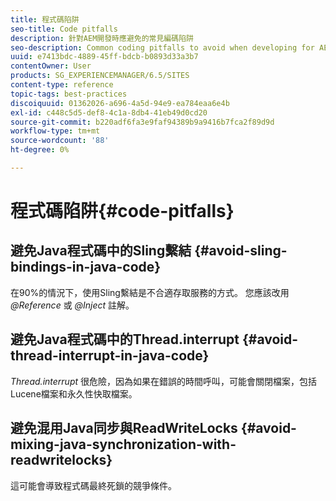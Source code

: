 ```yaml
---
title: 程式碼陷阱
seo-title: Code pitfalls
description: 針對AEM開發時應避免的常見編碼陷阱
seo-description: Common coding pitfalls to avoid when developing for AEM
uuid: e7413bdc-4889-45ff-bdcb-b0893d33a3b7
contentOwner: User
products: SG_EXPERIENCEMANAGER/6.5/SITES
content-type: reference
topic-tags: best-practices
discoiquuid: 01362026-a696-4a5d-94e9-ea784eaa6e4b
exl-id: c448c5d5-def8-4c1a-8db4-41eb49d0cd20
source-git-commit: b220adf6fa3e9faf94389b9a9416b7fca2f89d9d
workflow-type: tm+mt
source-wordcount: '88'
ht-degree: 0%

---
```


# 程式碼陷阱{#code-pitfalls}

## 避免Java程式碼中的Sling繫結 {#avoid-sling-bindings-in-java-code}

在90%的情況下，使用Sling繫結是不合適存取服務的方式。 您應該改用 *@Reference* 或 *@Inject* 註解。

## 避免Java程式碼中的Thread.interrupt {#avoid-thread-interrupt-in-java-code}

*Thread.interrupt* 很危險，因為如果在錯誤的時間呼叫，可能會關閉檔案，包括Lucene檔案和永久性快取檔案。

## 避免混用Java同步與ReadWriteLocks {#avoid-mixing-java-synchronization-with-readwritelocks}

這可能會導致程式碼最終死鎖的競爭條件。
